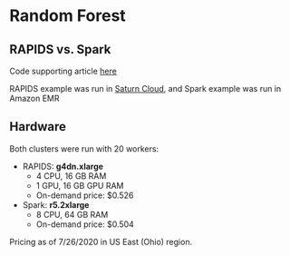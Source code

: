 # Random Forest

## RAPIDS vs. Spark

Code supporting article [here]()

RAPIDS example was run in [Saturn Cloud](https://www.saturncloud.io/), and Spark example was run in Amazon EMR

## Hardware

Both clusters were run with 20 workers:
* RAPIDS: **g4dn.xlarge**
	* 4 CPU, 16 GB RAM
	* 1 GPU, 16 GB GPU RAM
	* On-demand price: $0.526
* Spark: **r5.2xlarge**
    * 8 CPU, 64 GB RAM
    * On-demand price: $0.504

Pricing as of 7/26/2020 in US East (Ohio) region.